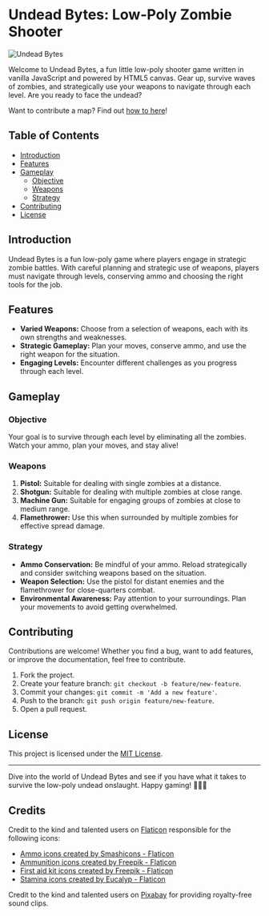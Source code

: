 # Undead Bytes: Low-Poly Zombie Shooter

![Undead Bytes](https://i.imgur.com/qILV165.png)

Welcome to Undead Bytes, a fun little low-poly shooter game written in vanilla JavaScript and powered by HTML5 canvas. Gear up, survive waves of zombies, and strategically use your weapons to navigate through each level. Are you ready to face the undead?

Want to contribute a map? Find out [how to here](./docs/contribute/maps.md)!

## Table of Contents
- [Introduction](#introduction)
- [Features](#features)
- [Gameplay](#gameplay)
  - [Objective](#objective)
  - [Weapons](#weapons)
  - [Strategy](#strategy)
- [Contributing](#contributing)
- [License](#license)

## Introduction

Undead Bytes is a fun low-poly game where players engage in strategic zombie battles. With careful planning and strategic use of weapons, players must navigate through levels, conserving ammo and choosing the right tools for the job.

## Features

- **Varied Weapons:** Choose from a selection of weapons, each with its own strengths and weaknesses.
- **Strategic Gameplay:** Plan your moves, conserve ammo, and use the right weapon for the situation.
- **Engaging Levels:** Encounter different challenges as you progress through each level.

## Gameplay

### Objective

Your goal is to survive through each level by eliminating all the zombies. Watch your ammo, plan your moves, and stay alive!

### Weapons

1. **Pistol:** Suitable for dealing with single zombies at a distance.
2. **Shotgun:** Suitable for dealing with multiple zombies at close range.
2. **Machine Gun:** Suitable for engaging groups of zombies at close to medium range.
2. **Flamethrower:** Use this when surrounded by multiple zombies for effective spread damage.

### Strategy

- **Ammo Conservation:** Be mindful of your ammo. Reload strategically and consider switching weapons based on the situation.
- **Weapon Selection:** Use the pistol for distant enemies and the flamethrower for close-quarters combat.
- **Environmental Awareness:** Pay attention to your surroundings. Plan your movements to avoid getting overwhelmed.

## Contributing

Contributions are welcome! Whether you find a bug, want to add features, or improve the documentation, feel free to contribute.

1. Fork the project.
2. Create your feature branch: `git checkout -b feature/new-feature`.
3. Commit your changes: `git commit -m 'Add a new feature'`.
4. Push to the branch: `git push origin feature/new-feature`.
5. Open a pull request.

## License

This project is licensed under the [MIT License](LICENSE.md).

---

Dive into the world of Undead Bytes and see if you have what it takes to survive the low-poly undead onslaught. Happy gaming! 🧟‍♂️🔫

## Credits

Credit to the kind and talented users on [Flaticon](https://www.flaticon.com/s) responsible for the following icons:

- <a href="https://www.flaticon.com/free-icons/ammo" title="ammo icons">Ammo icons created by Smashicons - Flaticon</a>
- <a href="https://www.flaticon.com/free-icons/ammunition" title="ammunition icons">Ammunition icons created by Freepik - Flaticon</a>
- <a href="https://www.flaticon.com/free-icons/first-aid-kit" title="first aid kit icons">First aid kit icons created by Freepik - Flaticon</a>
- <a href="https://www.flaticon.com/free-icons/stamina" title="stamina icons">Stamina icons created by Eucalyp - Flaticon</a>

Credit to the kind and talented users on [Pixabay](https://pixabay.com/id/service/license-summary/) for providing royalty-free sound clips.

